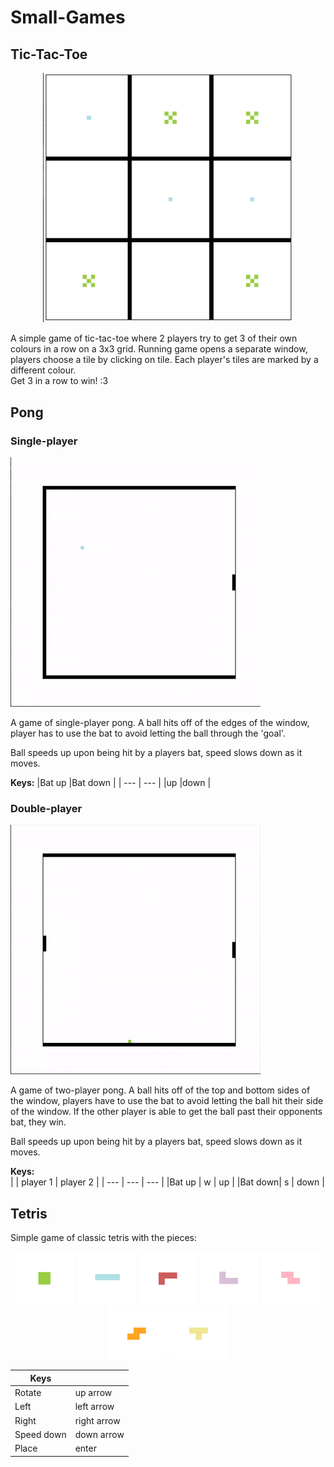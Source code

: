 # Small-Games
## Tic-Tac-Toe
<p align="center">
  <img src="https://github.com/EvaWXHenderson/Small-Games/blob/main/images/Screenshot%202025-08-21%20at%2016.34.50.png" width="400" alt="tictactoe image">
</p>

A simple game of tic-tac-toe where 2 players try to get 3 of their own colours in a row on a 3x3 grid. Running game opens a separate window, players choose a tile by clicking on tile. Each player's tiles are marked by a different colour.    
Get 3 in a row to win! :3 

## Pong
### Single-player
![](https://github.com/EvaWXHenderson/Small-Games/blob/main/images/Pong-singleT.gif)

A game of single-player pong. A ball hits off of the edges of the window, player has to use the bat to avoid letting the ball through the 'goal'.

Ball speeds up upon being hit by a players bat, speed slows down as it moves.

**Keys:**
|Bat up  |Bat down |
| ---    | ---     |
|up      |down     |
  
### Double-player
![](https://github.com/EvaWXHenderson/Small-Games/blob/main/images/Pong%20double.gif)

A game of two-player pong. A ball hits off of the top and bottom sides of the window, players have to use the bat to avoid letting the ball hit their side of the window. If the other player is able to get the ball past their opponents bat, they win.

Ball speeds up upon being hit by a players bat, speed slows down as it moves.

**Keys:**    
|        | player 1 | player 2 |
| ---    | ---      | ---      |
|Bat up  | w        | up       |
|Bat down| s        | down     |


## Tetris
Simple game of classic tetris with the pieces:

<p align="center">
  <img src="https://github.com/EvaWXHenderson/Small-Games/blob/main/images/Screenshot%202025-09-05%20at%2015.32.05.png" width="95" />
  <img src="https://github.com/EvaWXHenderson/Small-Games/blob/main/images/Screenshot%202025-09-05%20at%2015.31.46.png" width="95" />
  <img src="https://github.com/EvaWXHenderson/Small-Games/blob/main/images/Screenshot%202025-09-05%20at%2015.31.32.png" width="95" />
  <img src="https://github.com/EvaWXHenderson/Small-Games/blob/main/images/Screenshot%202025-09-05%20at%2015.31.20.png" width="95" />
  <img src="https://github.com/EvaWXHenderson/Small-Games/blob/main/images/Screenshot%202025-09-05%20at%2015.31.09.png" width="95" /> 
  <img src="https://github.com/EvaWXHenderson/Small-Games/blob/main/images/Screenshot%202025-09-05%20at%2015.30.53.png" width="95" />
  <img src="https://github.com/EvaWXHenderson/Small-Games/blob/main/images/Screenshot%202025-09-05%20at%2015.36.52.png" width="95" /> 
</p>

|Keys      |           |
| ---      | ---       |
|Rotate    |up arrow   |
|Left      |left  arrow|
|Right     |right arrow|
|Speed down|down arrow |
|Place     |enter      |
